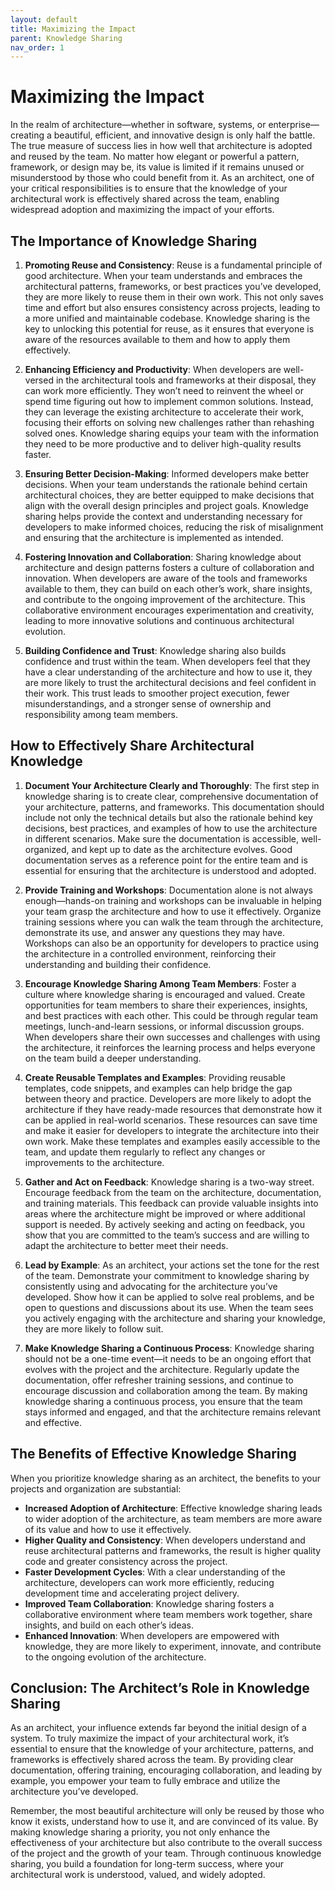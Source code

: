 ```yaml
---
layout: default
title: Maximizing the Impact
parent: Knowledge Sharing
nav_order: 1
---
```

# Maximizing the Impact

In the realm of architecture—whether in software, systems, or enterprise—creating a beautiful, efficient, and innovative design is only half the battle. The true measure of success lies in how well that architecture is adopted and reused by the team. No matter how elegant or powerful a pattern, framework, or design may be, its value is limited if it remains unused or misunderstood by those who could benefit from it. As an architect, one of your critical responsibilities is to ensure that the knowledge of your architectural work is effectively shared across the team, enabling widespread adoption and maximizing the impact of your efforts.

## The Importance of Knowledge Sharing

1. **Promoting Reuse and Consistency**:
   Reuse is a fundamental principle of good architecture. When your team understands and embraces the architectural patterns, frameworks, or best practices you’ve developed, they are more likely to reuse them in their own work. This not only saves time and effort but also ensures consistency across projects, leading to a more unified and maintainable codebase. Knowledge sharing is the key to unlocking this potential for reuse, as it ensures that everyone is aware of the resources available to them and how to apply them effectively.

2. **Enhancing Efficiency and Productivity**:
   When developers are well-versed in the architectural tools and frameworks at their disposal, they can work more efficiently. They won’t need to reinvent the wheel or spend time figuring out how to implement common solutions. Instead, they can leverage the existing architecture to accelerate their work, focusing their efforts on solving new challenges rather than rehashing solved ones. Knowledge sharing equips your team with the information they need to be more productive and to deliver high-quality results faster.

3. **Ensuring Better Decision-Making**:
   Informed developers make better decisions. When your team understands the rationale behind certain architectural choices, they are better equipped to make decisions that align with the overall design principles and project goals. Knowledge sharing helps provide the context and understanding necessary for developers to make informed choices, reducing the risk of misalignment and ensuring that the architecture is implemented as intended.

4. **Fostering Innovation and Collaboration**:
   Sharing knowledge about architecture and design patterns fosters a culture of collaboration and innovation. When developers are aware of the tools and frameworks available to them, they can build on each other’s work, share insights, and contribute to the ongoing improvement of the architecture. This collaborative environment encourages experimentation and creativity, leading to more innovative solutions and continuous architectural evolution.

5. **Building Confidence and Trust**:
   Knowledge sharing also builds confidence and trust within the team. When developers feel that they have a clear understanding of the architecture and how to use it, they are more likely to trust the architectural decisions and feel confident in their work. This trust leads to smoother project execution, fewer misunderstandings, and a stronger sense of ownership and responsibility among team members.

## How to Effectively Share Architectural Knowledge

1. **Document Your Architecture Clearly and Thoroughly**:
   The first step in knowledge sharing is to create clear, comprehensive documentation of your architecture, patterns, and frameworks. This documentation should include not only the technical details but also the rationale behind key decisions, best practices, and examples of how to use the architecture in different scenarios. Make sure the documentation is accessible, well-organized, and kept up to date as the architecture evolves. Good documentation serves as a reference point for the entire team and is essential for ensuring that the architecture is understood and adopted.

2. **Provide Training and Workshops**:
   Documentation alone is not always enough—hands-on training and workshops can be invaluable in helping your team grasp the architecture and how to use it effectively. Organize training sessions where you can walk the team through the architecture, demonstrate its use, and answer any questions they may have. Workshops can also be an opportunity for developers to practice using the architecture in a controlled environment, reinforcing their understanding and building their confidence.

3. **Encourage Knowledge Sharing Among Team Members**:
   Foster a culture where knowledge sharing is encouraged and valued. Create opportunities for team members to share their experiences, insights, and best practices with each other. This could be through regular team meetings, lunch-and-learn sessions, or informal discussion groups. When developers share their own successes and challenges with using the architecture, it reinforces the learning process and helps everyone on the team build a deeper understanding.

4. **Create Reusable Templates and Examples**:
   Providing reusable templates, code snippets, and examples can help bridge the gap between theory and practice. Developers are more likely to adopt the architecture if they have ready-made resources that demonstrate how it can be applied in real-world scenarios. These resources can save time and make it easier for developers to integrate the architecture into their own work. Make these templates and examples easily accessible to the team, and update them regularly to reflect any changes or improvements to the architecture.

5. **Gather and Act on Feedback**:
   Knowledge sharing is a two-way street. Encourage feedback from the team on the architecture, documentation, and training materials. This feedback can provide valuable insights into areas where the architecture might be improved or where additional support is needed. By actively seeking and acting on feedback, you show that you are committed to the team’s success and are willing to adapt the architecture to better meet their needs.

6. **Lead by Example**:
   As an architect, your actions set the tone for the rest of the team. Demonstrate your commitment to knowledge sharing by consistently using and advocating for the architecture you’ve developed. Show how it can be applied to solve real problems, and be open to questions and discussions about its use. When the team sees you actively engaging with the architecture and sharing your knowledge, they are more likely to follow suit.

7. **Make Knowledge Sharing a Continuous Process**:
   Knowledge sharing should not be a one-time event—it needs to be an ongoing effort that evolves with the project and the architecture. Regularly update the documentation, offer refresher training sessions, and continue to encourage discussion and collaboration among the team. By making knowledge sharing a continuous process, you ensure that the team stays informed and engaged, and that the architecture remains relevant and effective.

## The Benefits of Effective Knowledge Sharing

When you prioritize knowledge sharing as an architect, the benefits to your projects and organization are substantial:

- **Increased Adoption of Architecture**: Effective knowledge sharing leads to wider adoption of the architecture, as team members are more aware of its value and how to use it effectively.
- **Higher Quality and Consistency**: When developers understand and reuse architectural patterns and frameworks, the result is higher quality code and greater consistency across the project.
- **Faster Development Cycles**: With a clear understanding of the architecture, developers can work more efficiently, reducing development time and accelerating project delivery.
- **Improved Team Collaboration**: Knowledge sharing fosters a collaborative environment where team members work together, share insights, and build on each other’s ideas.
- **Enhanced Innovation**: When developers are empowered with knowledge, they are more likely to experiment, innovate, and contribute to the ongoing evolution of the architecture.

## Conclusion: The Architect’s Role in Knowledge Sharing

As an architect, your influence extends far beyond the initial design of a system. To truly maximize the impact of your architectural work, it’s essential to ensure that the knowledge of your architecture, patterns, and frameworks is effectively shared across the team. By providing clear documentation, offering training, encouraging collaboration, and leading by example, you empower your team to fully embrace and utilize the architecture you’ve developed.

Remember, the most beautiful architecture will only be reused by those who know it exists, understand how to use it, and are convinced of its value. By making knowledge sharing a priority, you not only enhance the effectiveness of your architecture but also contribute to the overall success of the project and the growth of your team. Through continuous knowledge sharing, you build a foundation for long-term success, where your architectural work is understood, valued, and widely adopted.